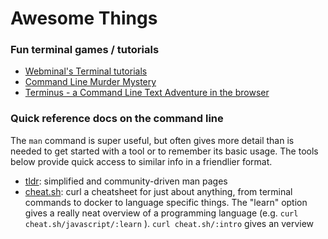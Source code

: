 # Awesome Things

### Fun terminal games / tutorials

* [Webminal's Terminal tutorials](http://www.webminal.org/)
* [Command Line Murder Mystery](https://github.com/veltman/clmystery)
* [Terminus - a Command Line Text Adventure in the browser](http://web.mit.edu/mprat/Public/web/Terminus/Web/main.html)

### Quick reference docs on the command line

The `man` command is super useful, but often gives more detail than is needed to get started with a tool or to remember its basic usage. The tools below provide quick access to similar info in a friendlier format.

* [tldr](https://github.com/tldr-pages/tldr): simplified and community-driven man pages
* [cheat.sh](https://github.com/chubin/cheat.sh): curl a cheatsheet for just about anything, from terminal commands to docker to language specific things. The "learn" option gives a really neat overview of a programming language (e.g. `curl cheat.sh/javascript/:learn` ).  `curl cheat.sh/:intro` gives an verview

